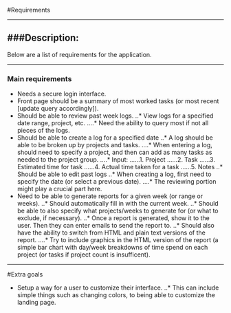 #Requirements

---

###Description:
---
Below are a list of requirements for the application.

---

### Main requirements

* Needs a secure login interface.
* Front page should be a summary of most worked tasks (or most recent [update query accordingly]).
* Should be able to review past week logs.
..* View logs for a specified date range, project, etc.
....* Need the ability to query most if not all pieces of the logs.
* Should be able to create a log for a specified date
..* A log should be able to be broken up by projects and tasks.
....* When entering a log, should need to specify a project, and then can add as many tasks as needed to the project group.
....* Input:
......1. Project
......2. Task
......3. Estimated time for task
......4. Actual time taken for a task
......5. Notes
..* Should be able to edit past logs
..* When creating a log, first need to specify the date (or select a previous date).
....* The reviewing portion might play a crucial part here.
* Need to be able to generate reports for a given week (or range or weeks).
..* Should automatically fill in with the current week.
..* Should be able to also specify what projects/weeks to generate for (or what to exclude, if necessary).
..* Once a report is generated, show it to the user. Then they can enter emails to send the report to.
..* Should also have the ability to switch from HTML and plain text versions of the report.
....* Try to include graphics in the HTML version of the report (a simple bar chart with day/week breakdowns of time spend on each project (or tasks if project count is insufficent).

---

#Extra goals
* Setup a way for a user to customize their interface.
..* This can include simple things such as changing colors, to being able to customize the landing page.
